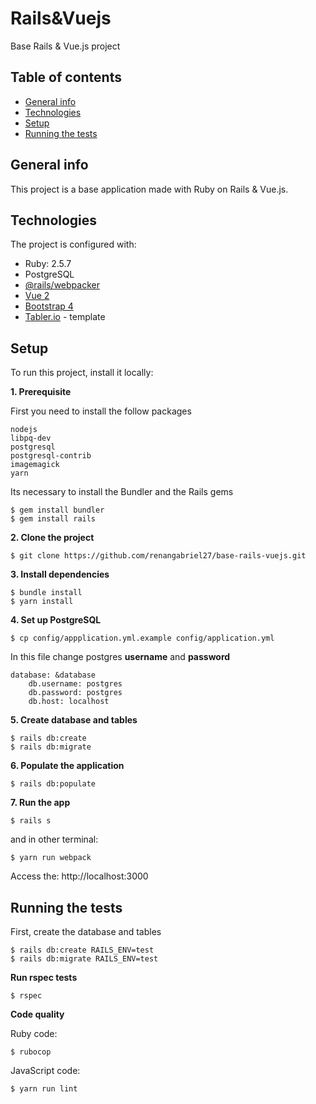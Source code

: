 # Rails&Vuejs

Base Rails & Vue.js project

## Table of contents
* [General info](#general-info)
* [Technologies](#technologies)
* [Setup](#setup)
* [Running the tests](#running-the-tests)

## General info
This project is a base application made with Ruby on Rails & Vue.js.

## Technologies
The project is configured with:
* Ruby: 2.5.7
* PostgreSQL
* [@rails/webpacker](https://github.com/rails/webpacker)
* [Vue 2](https://vuejs.org/)
* [Bootstrap 4](https://getbootstrap.com.br/)
* [Tabler.io](https://tabler.io/) - template

## Setup

To run this project, install it locally:

**1. Prerequisite**

First you need to install the follow packages

```
nodejs
libpq-dev
postgresql
postgresql-contrib
imagemagick
yarn
```

Its necessary to install the Bundler and the Rails gems
```
$ gem install bundler
$ gem install rails
```

**2. Clone the project**

```
$ git clone https://github.com/renangabriel27/base-rails-vuejs.git
```

**3. Install dependencies**

```
$ bundle install
$ yarn install
```

**4. Set up PostgreSQL**

```
$ cp config/appplication.yml.example config/application.yml
```
In this file change postgres **username** and **password**
```
database: &database
	db.username: postgres
	db.password: postgres
	db.host: localhost
```

**5. Create database and tables**

```
$ rails db:create
$ rails db:migrate
```

**6. Populate the application**

```
$ rails db:populate
```

**7. Run the app**

```
$ rails s
```

and in other terminal:
```
$ yarn run webpack
```

Access the: http://localhost:3000

## Running the tests

First, create the database and tables

```
$ rails db:create RAILS_ENV=test
$ rails db:migrate RAILS_ENV=test
```

**Run rspec tests**

```
$ rspec
```

**Code quality**

Ruby code:
```
$ rubocop
```

JavaScript code:
```
$ yarn run lint
```
